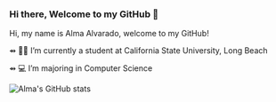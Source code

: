 ### Hi there, Welcome to my GitHub 👋

Hi, my name is Alma Alvarado, welcome to my GitHub!

⇴ 👩🏽‍ I’m currently a student at California State University, Long Beach

⇴ 💻 I’m majoring in Computer Science 


![Alma's GitHub stats](https://github-readme-stats.vercel.app/api?username=almaavocado&show_icons=true&theme=tokyonight)


<!--
**almaavocado/almaavocado** is a ✨ _special_ ✨ repository because its `README.md` (this file) appears on your GitHub profile.
